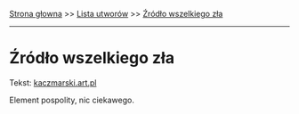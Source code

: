 [Strona głowna](../index.md) >> [Lista utworów](../list.md) >> [Źródło wszelkiego zła](705.md)

---

# Źródło wszelkiego zła

Tekst: [kaczmarski.art.pl](https://www.kaczmarski.art.pl/tworczosc/wiersze/zrodlo-wszelkiego-zla/)

Element pospolity, nic ciekawego.